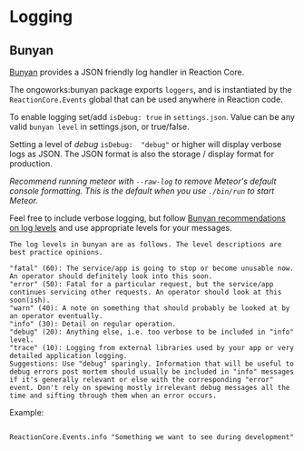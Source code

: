 # Logging
## Bunyan
[Bunyan](https://github.com/trentm/node-bunyan) provides a JSON friendly log handler in Reaction Core.

The ongoworks:bunyan package exports `loggers`, and is instantiated by the `ReactionCore.Events` global that can be used anywhere in Reaction code.

To enable logging set/add `isDebug: true` in `settings.json`.  Value can be any valid `bunyan level` in settings.json, or true/false.

Setting a level of _debug_  `isDebug:  "debug"` or higher will display verbose logs as JSON. The JSON format is also the storage / display format for production.

_Recommend running meteor with `--raw-log` to remove Meteor's default console formatting. This is the default when you use `./bin/run` to start Meteor._

Feel free to include verbose logging, but follow [Bunyan recommendations on log levels](https://github.com/trentm/node-bunyan#levels) and use appropriate levels for your messages.

```
The log levels in bunyan are as follows. The level descriptions are best practice opinions.

"fatal" (60): The service/app is going to stop or become unusable now. An operator should definitely look into this soon.
"error" (50): Fatal for a particular request, but the service/app continues servicing other requests. An operator should look at this soon(ish).
"warn" (40): A note on something that should probably be looked at by an operator eventually.
"info" (30): Detail on regular operation.
"debug" (20): Anything else, i.e. too verbose to be included in "info" level.
"trace" (10): Logging from external libraries used by your app or very detailed application logging.
Suggestions: Use "debug" sparingly. Information that will be useful to debug errors post mortem should usually be included in "info" messages if it's generally relevant or else with the corresponding "error" event. Don't rely on spewing mostly irrelevant debug messages all the time and sifting through them when an error occurs.
```

Example:

```

ReactionCore.Events.info "Something we want to see during development"
```
